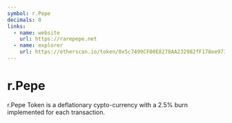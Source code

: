```yaml
---
symbol: r.Pepe
decimals: 0
links:
  - name: website
    url: https://rarepepe.net
  - name: explorer
    url: https://etherscan.io/token/0x5c7499CF00E8278AA232982fF178ee9735024091
---
```


# r.Pepe

r.Pepe Token is a deflationary cypto-currency with a 2.5% burn implemented for each transaction.
